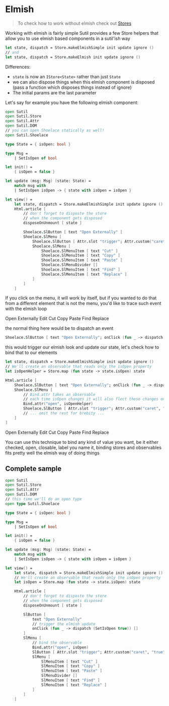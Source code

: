 [Stores]: #/docs/stores

# Elmish

> To check how to work without elmish check out [Stores]

Working with elmish is fairly simple Sutil provides a few Store helpers that allow you to use elmish based components in a sutil'ish way

```fsharp
let state, dispatch = Store.makeElmishSimple init update ignore ()
// and
let state, dispatch = Store.makeElmish init update ignore ()
```
Differences:
- `state` is now an `IStore<State>` rather than just `State`
- we can also dispose things when this elmish component is disposed (pass a function which disposes things instead of ignore)
- The initial params are the last parameter

Let's say for example you have the following elmish component:

```fsharp
open Sutil
open Sutil.Store
open Sutil.Attr
open Sutil.DOM
// you can open Shoelace statically as well!
open Sutil.Shoelace

type State = { isOpen: bool }

type Msg = 
    | SetIsOpen of bool

let init() =
    { isOpen = false }

let update (msg: Msg) (state: State) = 
    match msg with
    | SetIsOpen isOpen -> { state with isOpen = isOpen }

let view() =
    let state, dispatch = Store.makeElmishSimple init update ignore ()
    Html.article [
        // don't forget to disposte the store
        // when the component gets disposed
        disposeOnUnmount [ state ]

        Shoelace.SlButton [ text "Open Externally" ]
        Shoelace.SlMenu [
            Shoelace.SlButton [ Attr.slot "trigger"; Attr.custom("caret", "true"); text "Edit" ]
            Shoelace.SlMenu [
                Shoelace.SlMenuItem [ text "Cut" ]
                Shoelace.SlMenuItem [ text "Copy" ]
                Shoelace.SlMenuItem [ text "Paste" ]
                Shoelace.SlMenuDivider []
                Shoelace.SlMenuItem [ text "Find" ]
                Shoelace.SlMenuItem [ text "Replace" ]
            ]
        ]
    ]
```
If you click on the menu, it will work by itself, but if you wanted to do that from a different element that is not the menu, you'd like to trace such event with the elmish loop

<section>
    <sl-button>Open Externally</sl-button>
    <sl-dropdown>
        <sl-button slot="trigger" caret>Edit</sl-button>
        <sl-menu>
            <sl-menu-item>Cut</sl-menu-item>
            <sl-menu-item>Copy</sl-menu-item>
            <sl-menu-item>Paste</sl-menu-item>
            <sl-menu-divider></sl-menu-divider>
            <sl-menu-item>Find</sl-menu-item>
            <sl-menu-item>Replace</sl-menu-item>
        </sl-menu>
    </sl-dropdown>
</section>

the normal thing here would be to dispatch an event

```fsharp
Shoelace.SlButton [ text "Open Externally"; onClick (fun _ -> dispatch (SetIsOpen true)) [] ]
```
this would trigger our elmish look and update our state, let's check how to bind that to our elements

```fsharp
let state, dispatch = Store.makeElmishSimple init update ignore ()
// We'll create an observable that reads only the isOpen property
let isOpenHelper = Store.map (fun state -> state.isOpen) state

Html.article [
    Shoelace.SlButton [ text "Open Externally"; onClick (fun _ -> dispatch (SetIsOpen true)) [] ]
    Shoelace.SlMenu [
        // Bind.attr takes an observable
        // each time isOpen changes it will also flect these changes on the element
        Bind.attr("open", isOpenHelper)
        Shoelace.SlButton [ Attr.slot "trigger"; Attr.custom("caret", "true"); text "Edit" ]
        // ... omit the rest for brebity ...
    ]
]
```

<section>
    <sl-button onclick="document.querySelector('#openme').setAttribute('open', '')">Open Externally</sl-button>
    <sl-dropdown id="openme">
        <sl-button slot="trigger" caret>Edit</sl-button>
        <sl-menu>
            <sl-menu-item>Cut</sl-menu-item>
            <sl-menu-item>Copy</sl-menu-item>
            <sl-menu-item>Paste</sl-menu-item>
            <sl-menu-divider></sl-menu-divider>
            <sl-menu-item>Find</sl-menu-item>
            <sl-menu-item>Replace</sl-menu-item>
        </sl-menu>
    </sl-dropdown>
</section>

You can use this technique to bind any kind of value you want, be it either checked, open, closable, label you name it, binding stores and observables fits pretty well the elmish way of doing things

## Complete sample

```fsharp
open Sutil
open Sutil.Store
open Sutil.Attr
open Sutil.DOM
// this time we'll do an open type
open type Sutil.Shoelace

type State = { isOpen: bool }

type Msg = 
    | SetIsOpen of bool

let init() =
    { isOpen = false }

let update (msg: Msg) (state: State) = 
    match msg with
    | SetIsOpen isOpen -> { state with isOpen = isOpen }

let view() =
    let state, dispatch = Store.makeElmishSimple init update ignore ()
    // We'll create an observable that reads only the isOpen property
    let isOpen = Store.map (fun state -> state.isOpen) state

    Html.article [
        // don't forget to disposte the store
        // when the component gets disposed
        disposeOnUnmount [ state ]

        SlButton [
            text "Open Externally"
            // trigger the elmish update
            onClick (fun _ -> dispatch (SetIsOpen true)) []
        ]
        SlMenu [
            // bind the observable
            Bind.attr("open", isOpen)
            SlButton [ Attr.slot "trigger"; Attr.custom("caret", "true"); text "Edit" ]
            SlMenu [
                SlMenuItem [ text "Cut" ]
                SlMenuItem [ text "Copy" ]
                SlMenuItem [ text "Paste" ]
                SlMenuDivider []
                SlMenuItem [ text "Find" ]
                SlMenuItem [ text "Replace" ]
            ]
        ]
    ]
```